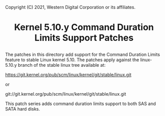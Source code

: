 Copyright (C) 2021, Western Digital Corporation or its affiliates.

# <p align="center">Kernel 5.10.y Command Duration Limits Support Patches</p>

The patches in this directory add support for the Command Duration Limits
feature to stable Linux kernel 5.10. The patches apply against the linux-5.10.y
branch of the stable linux tree available at:

https://git.kernel.org/pub/scm/linux/kernel/git/stable/linux.git

or

git://git.kernel.org/pub/scm/linux/kernel/git/stable/linux.git

This patch series adds command duration limits support to both SAS and SATA
hard disks.
